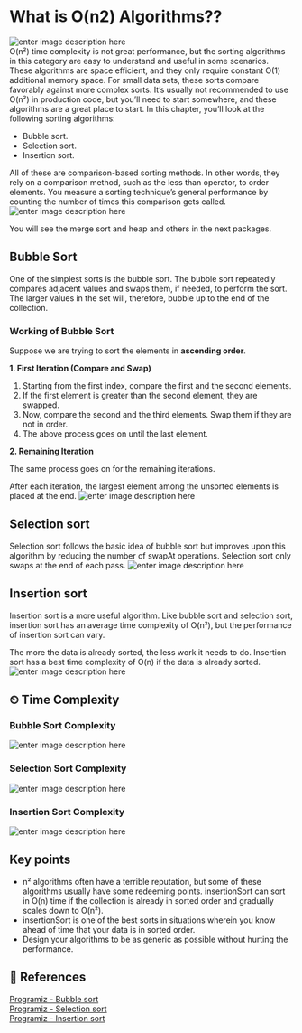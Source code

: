 
# What is O(n2) Algorithms??
![enter image description here](https://miro.medium.com/max/552/0*DPKL62mAZbrS5qyt.jpg)\
O(n²) time complexity is not great performance, but the sorting algorithms in this category are easy to understand and useful in some scenarios. These algorithms are space efficient, and they only require constant O(1) additional memory space. For small data sets, these sorts compare favorably against more complex sorts. It’s usually not recommended to use O(n²) in production code, but you’ll need to start somewhere, and these algorithms are a great place to start.
In this chapter, you’ll look at the following sorting algorithms:
-  Bubble sort.
-  Selection sort.
-  Insertion sort.

All of these are comparison-based sorting methods. In other words, they rely on a comparison method, such as the less than operator, to order elements. You measure a sorting technique’s general performance by counting the number of times this comparison gets called.
![enter image description here](https://qph.fs.quoracdn.net/main-qimg-58dc29bc4966efe3ac20c6ae66088a12)

You will see the merge sort and heap and others in the next packages.

## Bubble Sort
One of the simplest sorts is the bubble sort. The bubble sort repeatedly compares adjacent values and swaps them, if needed, to perform the sort. The larger values in the set will, therefore, bubble up to the end of the collection.

### Working of Bubble Sort
Suppose we are trying to sort the elements in  **ascending order**.

**1. First Iteration (Compare and Swap)**

1.  Starting from the first index, compare the first and the second elements.
2.  If the first element is greater than the second element, they are swapped.
3.  Now, compare the second and the third elements. Swap them if they are not in order.
4.  The above process goes on until the last element.

**2. Remaining Iteration**

The same process goes on for the remaining iterations.

After each iteration, the largest element among the unsorted elements is placed at the end.
![enter image description here](https://www.resultswebdev.com/wp-content/themes/results-website-design/uploads/bubble-sort-animation2.gif)


## Selection sort
Selection sort follows the basic idea of bubble sort but improves upon this 
algorithm by reducing the number of swapAt operations. Selection sort only swaps at the end of each pass. 
![enter image description here](https://user-images.githubusercontent.com/56377217/145599472-aac4bd2f-d841-4ab1-945b-33b42c447dd5.gif)

## Insertion sort
Insertion sort is a more useful algorithm. Like bubble sort and selection sort, 
insertion sort has an average time complexity of O(n²), but the performance of 
insertion sort can vary. 

The more the data is already sorted, the less work it needs to do. Insertion sort has a best time complexity of O(n) if the data is already sorted.
![enter image description here](https://images.velog.io/images/delmasong/post/9a836b65-dcf7-48d9-8d6c-0e6307704b43/insertionSort.gif)

## ⏲ Time Complexity
### Bubble Sort Complexity
![enter image description here](https://i.imgur.com/WI7LML4.png)

### Selection Sort Complexity
![enter image description here](https://i.imgur.com/WO7F8ag.png)

### Insertion Sort Complexity
![enter image description here](https://i.imgur.com/a5N6NIw.png)
## Key points
- n² algorithms often have a terrible reputation, but some of these algorithms usually have some redeeming points. insertionSort can sort in O(n) time if the collection is already in sorted order and gradually scales down to O(n²).
- insertionSort is one of the best sorts in situations wherein you know ahead of time that your data is in sorted order.
- Design your algorithms to be as generic as possible without hurting the 
performance.


## 📒 References 
[Programiz - Bubble sort](https://www.programiz.com/dsa/bubble-sort)\
[Programiz - Selection sort](https://www.programiz.com/dsa/selection-sort)\
[Programiz - Insertion sort](https://www.programiz.com/dsa/insertion-sort)
